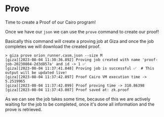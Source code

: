# Prove

Time to create a Proof of our Cairo program!

Once we have our `json` we can use the `prove` command to create our proof!

Basically this command will create a proving job at Giza and once the job completes we will download the created proof.

```console
> giza prove orion_runner.casm.json --size M
[giza][2023-08-04 11:30:36.892] Proving job created with name 'proof-job-20230804-2d3d857a' and id -> 1 ✅
[giza][2023-08-04 11:37:41.848] Proving job is successful ✅  # This output will be updated live!
[giza][2023-08-04 11:37:42.097] Proof Cairo VM execution time -> 5.2519965
[giza][2023-08-04 11:37:42.099] Proof proving time -> 310.86398
[giza][2023-08-04 11:37:43.007] Proof saved at: zk.proof
```

As we can see the job takes some time, because of this we are actively waiting for the job to be completed, once it's done all information and the prove is retrieved.